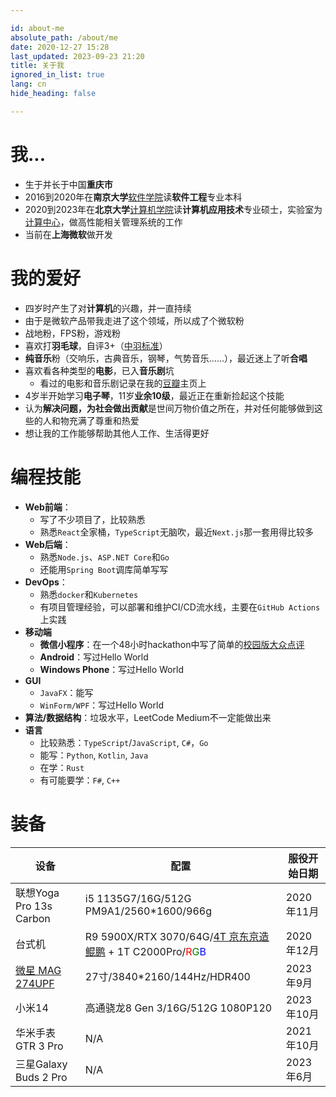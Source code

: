 ```yaml
---

id: about-me
absolute_path: /about/me
date: 2020-12-27 15:28
last_updated: 2023-09-23 21:20
title: 关于我
ignored_in_list: true
lang: cn
hide_heading: false

---
```


<style>
.r { color: red; }
.g { color: green; }
.b { color: blue; }
</style>

# 我...

- 生于并长于中国**重庆市**
- 2016到2020年在**南京大学**[软件学院](https://software.nju.edu.cn/)读**软件工程**专业本科
- 2020到2023年在**北京大学**[计算机学院](https://cs.pku.edu.cn)读**计算机应用技术**专业硕士，实验室为[计算中心](https://cc.pku.edu.cn)，做高性能相关管理系统的工作
- 当前在**上海微软**做开发

# 我的爱好

- 四岁时产生了对**计算机**的兴趣，并一直持续
- 由于是微软产品带我走进了这个领域，所以成了个微软粉
- 战地粉，FPS粉，游戏粉
- 喜欢打**羽毛球**，自评3+（[中羽标准](https://bbs.badmintoncn.com/thread-428421-1-1.html)）
- **纯音乐**粉（交响乐，古典音乐，钢琴，气势音乐……），最近迷上了听**合唱**
- 喜欢看各种类型的**电影**，已入**音乐剧**坑
  - 看过的电影和音乐剧记录在我的[豆瓣](https://www.douban.com/people/183064260)主页上
- 4岁半开始学习**电子琴**，11岁**业余10级**，最近正在重新捡起这个技能
- 认为**解决问题，为社会做出贡献**是世间万物价值之所在，并对任何能够做到这些的人和物充满了尊重和热爱
- 想让我的工作能够帮助其他人工作、生活得更好

# 编程技能

- **Web前端**：
  - 写了不少项目了，比较熟悉
  - 熟悉`React`全家桶，`TypeScript`无脑吹，最近`Next.js`那一套用得比较多
- **Web后端**：
  - 熟悉`Node.js`、`ASP.NET Core`和`Go`
  - 还能用`Spring Boot`调库简单写写
- **DevOps**：
  - 熟悉`docker`和`Kubernetes`
  - 有项目管理经验，可以部署和维护CI/CD流水线，主要在`GitHub Actions`上实践
- **移动端**
  - **微信小程序**：在一个48小时hackathon中写了简单的[校园版大众点评](https://github.com/ddadaal/mycanteen-wxmp)
  - **Android**：写过Hello World
  - **Windows Phone**：写过Hello World
- **GUI**
  - `JavaFX`：能写
  - `WinForm/WPF`：写过Hello World
- **算法/数据结构**：垃圾水平，LeetCode Medium不一定能做出来
- **语言**
  - 比较熟悉：`TypeScript`/`JavaScript`, `C#`，`Go`
  - 能写：`Python`, `Kotlin`, `Java`
  - 在学：`Rust`
  - 有可能要学：`F#`, `C++`

# 装备

| 设备                                                     | 配置                                                                                                                                                                  | 服役开始日期 |
| -------------------------------------------------------- | --------------------------------------------------------------------------------------------------------------------------------------------------------------------- | ------------ |
| 联想Yoga Pro 13s Carbon                                  | i5 1135G7/16G/512G PM9A1/2560*1600/966g                                                                                                                               | 2020年11月   |
| 台式机                                                   | R9 5900X/RTX 3070/64G/[4T 京东京造鲲鹏](https://item.jd.com/100065604047.html) + 1T C2000Pro/<span class="r">R</span><span class="g">G</span><span class="b">B</span> | 2020年12月   |
| [微星 MAG 274UPF](https://item.jd.com/100058317468.html) | 27寸/3840*2160/144Hz/HDR400                                                                                                                                           | 2023年9月    |
| 小米14                                                   | 高通骁龙8 Gen 3/16G/512G 1080P120                                                                                                                                     | 2023年10月   |
| 华米手表GTR 3 Pro                                        | N/A                                                                                                                                                                   | 2021年10月   |
| 三星Galaxy Buds 2 Pro                                    | N/A                                                                                                                                                                   | 2023年6月    |
